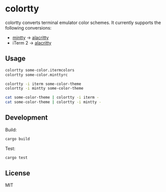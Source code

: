 # colortty

colortty converts terminal emulator color schemes. It currently supports the following conversions:

- [mintty](https://github.com/mintty/mintty) -> [alacritty](https://github.com/jwilm/alacritty)
- iTerm 2 -> [alacritty](https://github.com/jwilm/alacritty)

## Usage

```sh
colortty some-color.itermcolors
colortty some-color.minttyrc

colortty -i iterm some-color-theme
colortty -i mintty some-color-theme

cat some-color-theme | colortty -i iterm -
cat some-color-theme | colortty -i mintty -
```

## Development

Build:

```sh
cargo build
```

Test:

```sh
cargo test
```

## License

MIT
